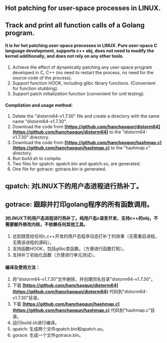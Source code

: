 ## Hot patching for user-space processes in LINUX.
## Track and print all function calls of a Golang program.

#### It is for hot patching user-space processes in LINUX. Pure user-space C language development, supports c++ obj, does not need to modify the kernel additionally, and does not rely on any other tools.
1. Achieve the effect of dynamically patching any user-space program developed in C, C++ (no need to restart the process, no need for the source code of the process).
2. Support function HOOK, including glibc library functions. (Convenient for function stubbing).
3. Support patch initialization function (convenient for unit testing).

#### Compilation and usage method:
1. Delete the "distorm64-v1.7.30" file and create a directory with the same name "distorm64-v1.7.30".
2. Download the code from **[https://github.com/hanchaoqun/distorm64](https://github.com/hanchaoqun/distorm64)** to the "distorm64-v1.7.30" directory.
3. Download the code from **[https://github.com/hanchaoqun/hashmap.c](https://github.com/hanchaoqun/hashmap.c)** to the "hashmap.c" directory.
4. Run build.sh to compile.
5. Two files for qpatch: qpatch.bin and qpatch.so, are generated.
6. One file for gotrace: gotrace.bin is generated.


## qpatch: 对LINUX下的用户态进程进行热补丁。
## gotrace: 跟踪并打印golang程序的所有函数调用。

#### 对LINUX下的用户态进程进行热补丁。纯用户态c语言开发，支持c++的obj，不需要额外修改内核，不依赖任何其他工具。
1. 达到随意给任何c,c++开发的用户态程序动态打补丁的效果（无需重启进程，无需该进程的源码）。
2. 支持函数HOOK，包括glibc库函数。（方便进行函数打桩）。
3. 支持补丁初始化函数（方便进行单元测试）。

#### 编译及使用方法：
1. 将“distorm64-v1.7.30”文件删除，并创建同名目录"distorm64-v1.7.30"。
2. 下载 **[https://github.com/hanchaoqun/distorm64](https://github.com/hanchaoqun/distorm64)** 代码到"distorm64-v1.7.30"目录。
3. 下载 **[https://github.com/hanchaoqun/hashmap.c](https://github.com/hanchaoqun/hashmap.c)** 代码到"hashmap.c"目录。
4. 运行build.sh进行编译。
5. qpatch: 生成两个文件qpatch.bin和qpatch.so。
6. gorace: 生成一个文件gotrace.bin。
